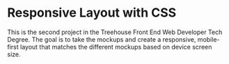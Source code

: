 # Responsive Layout with CSS

This is the second project in the Treehouse Front End Web Developer Tech Degree. The goal is to take the mockups and create a responsive, mobile-first layout that matches the different mockups based on device screen size.